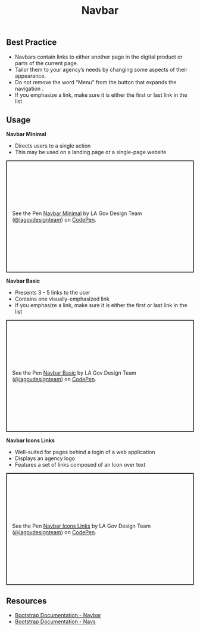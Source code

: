 ﻿---
title: Navbar
summary: Navbars allow users to move around digital products.
tags: components
layout: guide
eleventyNavigation:
  key: Navbar
  parent: Components
  order: 210
  excerpt: Navbars allow users to move around digital products.
  img: /img/illustrations/illus-navbar.svg
---

## Best Practice

- Navbars contain links to either another page in the digital product or parts of the current page.
- Tailor them to your agency’s needs by changing some aspects of their appearance.
- Do not remove the word “Menu” from the button that expands the navigation .
- If you emphasize a link, make sure it is either the first or last link in the list.

## Usage

**Navbar Minimal**

- Directs users to a single action
- This may be used on a landing page or a single-page website

<p class="codepen" data-height="300" data-default-tab="result" data-slug-hash="gbOqvmG" data-pen-title="Navbar Minimal" data-editable="true" data-user="lagovdesignteam" style="height: 300px; box-sizing: border-box; display: flex; align-items: center; justify-content: center; border: 2px solid; margin: 1em 0; padding: 1em;">
  <span>See the Pen <a href="https://codepen.io/lagovdesignteam/pen/gbOqvmG">
  Navbar Minimal</a> by LA Gov Design Team (<a href="https://codepen.io/lagovdesignteam">@lagovdesignteam</a>)
  on <a href="https://codepen.io">CodePen</a>.</span>
</p>
<script async src="https://public.codepenassets.com/embed/index.js"></script>

**Navbar Basic**

- Presents 3 - 5 links to the user
- Contains one visually-emphasized link
- If you emphasize a link, make sure it is either the first or last link in the list

<p class="codepen" data-height="300" data-default-tab="result" data-slug-hash="KwKJQmb" data-pen-title="Navbar Basic" data-editable="true" data-user="lagovdesignteam" style="height: 300px; box-sizing: border-box; display: flex; align-items: center; justify-content: center; border: 2px solid; margin: 1em 0; padding: 1em;">
  <span>See the Pen <a href="https://codepen.io/lagovdesignteam/pen/KwKJQmb">
  Navbar Basic</a> by LA Gov Design Team (<a href="https://codepen.io/lagovdesignteam">@lagovdesignteam</a>)
  on <a href="https://codepen.io">CodePen</a>.</span>
</p>
<script async src="https://public.codepenassets.com/embed/index.js"></script>

**Navbar Icons Links**

- Well-suited for pages behind a login of a web application
- Displays an agency logo
- Features a set of links composed of an Icon over text

<p class="codepen" data-height="300" data-default-tab="result" data-slug-hash="RNwvQgg" data-pen-title="Navbar Icons Links" data-editable="true" data-user="lagovdesignteam" style="height: 300px; box-sizing: border-box; display: flex; align-items: center; justify-content: center; border: 2px solid; margin: 1em 0; padding: 1em;">
  <span>See the Pen <a href="https://codepen.io/lagovdesignteam/pen/RNwvQgg">
  Navbar Icons Links</a> by LA Gov Design Team (<a href="https://codepen.io/lagovdesignteam">@lagovdesignteam</a>)
  on <a href="https://codepen.io">CodePen</a>.</span>
</p>
<script async src="https://public.codepenassets.com/embed/index.js"></script>

## Resources

- [Bootstrap Documentation - Navbar](https://getbootstrap.com/docs/5.3/components/navbar/)
- [Bootstrap Documentation - Navs](https://getbootstrap.com/docs/5.3/components/navs-tabs/)
